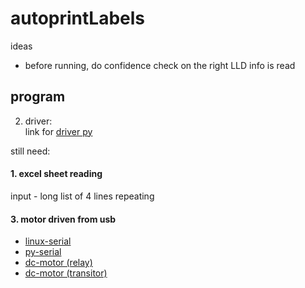 # autoprintLabels

ideas     
- before running, do  confidence check on the right LLD info is read


## program

2. driver:       
link for [driver py](https://github.com/computerlyrik/dymoprint)

still need:       
#### 1. excel sheet reading        
input - long list of 4 lines repeating           
#### 3. motor driven from usb               

- [linux-serial](https://blog.mbedded.ninja/programming/operating-systems/linux/linux-serial-ports-using-c-cpp/)              
- [py-serial](https://pyserial.readthedocs.io/en/latest/shortintro.html)                
- [dc-motor (relay)](https://circuitdigest.com/microcontroller-projects/arduino-dc-motor-speed-direction-control)
- [dc-motor (transitor)](https://www.arduino.cc/en/Tutorial/TransistorMotorControl)
